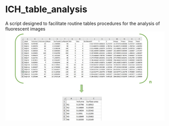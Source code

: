 # ICH_table_analysis
A script designed to facilitate routine tables procedures for the analysis of fluorescent images
![Screenshot](Slide1.JPG)

